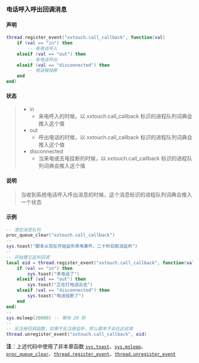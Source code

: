 ### 电话呼入呼出回调消息


#### 声明
```lua
thread.register_event("xxtouch.call_callback", function(val)
	if (val == "in") then
		-- 有电话呼入
	elseif (val == "out") then
	    -- 有电话呼出
	elseif (val == "disconnected") then
		-- 电话被挂断
	end
end)
```


#### 状态
> - in
>   - 来电呼入的时候，以 xxtouch\.call\_callback 标识的进程队列词典会推入这个值
> - out
>   - 呼出电话的时候，以 xxtouch\.call\_callback 标识的进程队列词典会推入这个值
> - disconnected
>   - 当来电或去电挂断的时候，以 xxtouch\.call\_callback 标识的进程队列词典会推入这个值


#### 说明
> 当收到系统电话呼入呼出消息的时候，这个消息标识的进程队列词典会推入一个状态  


#### 示例  
```lua
-- 清空消息队列
proc_queue_clear("xxtouch.call_callback")
--
sys.toast("脚本从现在开始监听来电事件，二十秒后取消监听")
--
-- 开始建立监听回调
local eid = thread.register_event("xxtouch.call_callback", function(val)
	if (val == "in") then
		sys.toast("来电话了")
	elseif (val == "out") then
		sys.toast("正在打电话出去")
	elseif (val == "disconnected") then
		sys.toast("电话挂断了")
	end
end)
--
sys.msleep(20000) -- 等待 20 秒
--
-- 反注册回调函数，如果不反注册监听，那么脚本不会在此结束
thread.unregister_event("xxtouch.call_callback", eid)
```
**注**：上述代码中使用了非本章函数 [`sys.toast`](/Handbook/sys/sys.toast.md)、[`sys.msleep`](/Handbook/sys/sys.msleep.md)、[`proc_queue_clear`](/Handbook/proc/proc_queue_clear.md)、[`thread.register_event`](/Handbook/thread/thread.register_event.md)、[`thread.unregister_event`](/Handbook/thread/thread.unregister_event.md)

